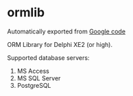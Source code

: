 # ormlib

Automatically exported from [Google code](https://code.google.com/p/ormlib)

ORM Library for Delphi XE2 (or high).

Supported database servers:
  1. MS Access
  2. MS SQL Server
  3. PostgreSQL
